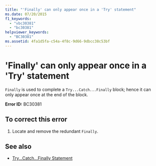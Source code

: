 ```yaml
---
title: "'Finally' can only appear once in a 'Try' statement"
ms.date: 07/20/2015
f1_keywords: 
  - "vbc30381"
  - "bc30381"
helpviewer_keywords: 
  - "BC30381"
ms.assetid: 4fa1d5fa-c54a-4f8c-9d66-9dbcc38c53bf
---
```

# 'Finally' can only appear once in a 'Try' statement
`Finally` is used to complete a `Try...Catch...Finally` block; hence it can only appear once at the end of the block.  
  
 **Error ID:** BC30381  
  
## To correct this error  
  
1. Locate and remove the redundant `Finally`.  
  
## See also

- [Try...Catch...Finally Statement](../language-reference/statements/try-catch-finally-statement.md)
